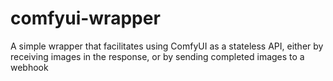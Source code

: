 # comfyui-wrapper
A simple wrapper that facilitates using ComfyUI as a stateless API, either by receiving images in the response, or by sending completed images to a webhook
